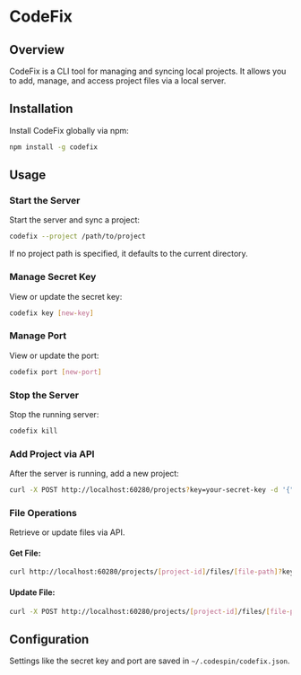 # CodeFix

## Overview

CodeFix is a CLI tool for managing and syncing local projects. It allows you to add, manage, and access project files via a local server.

## Installation

Install CodeFix globally via npm:

```bash
npm install -g codefix
```

## Usage

### Start the Server

Start the server and sync a project:

```bash
codefix --project /path/to/project
```

If no project path is specified, it defaults to the current directory.

### Manage Secret Key

View or update the secret key:

```bash
codefix key [new-key]
```

### Manage Port

View or update the port:

```bash
codefix port [new-port]
```

### Stop the Server

Stop the running server:

```bash
codefix kill
```

### Add Project via API

After the server is running, add a new project:

```bash
curl -X POST http://localhost:60280/projects?key=your-secret-key -d '{"path":"/path/to/project"}'
```

### File Operations

Retrieve or update files via API.

#### Get File:

```bash
curl http://localhost:60280/projects/[project-id]/files/[file-path]?key=your-secret-key
```

#### Update File:

```bash
curl -X POST http://localhost:60280/projects/[project-id]/files/[file-path]?key=your-secret-key -d '{"contents":"new content"}'
```

## Configuration

Settings like the secret key and port are saved in `~/.codespin/codefix.json`.
